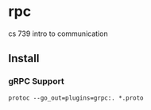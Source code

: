 # rpc
cs 739 intro to communication

## Install
### gRPC Support
`protoc --go_out=plugins=grpc:. *.proto`
